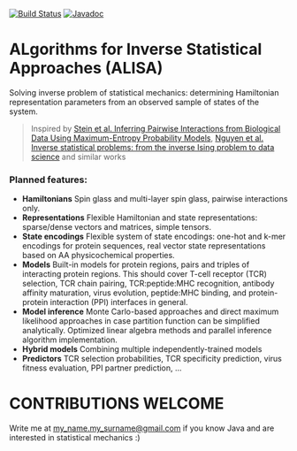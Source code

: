 [![Build Status](https://travis-ci.org/antigenomics/ALISA.svg?branch=master)](https://travis-ci.org/antigenomics/ALISA)
[![Javadoc](https://img.shields.io/badge/javadoc-0.1.0-blue.svg)](https://antigenomics.github.io/ALISA/javadoc/overview-summary.html)

# ALgorithms for Inverse Statistical Approaches (ALISA)

Solving inverse problem of statistical mechanics: determining Hamiltonian representation parameters from an observed sample of states of the system.

> Inspired by [Stein et al. Inferring Pairwise Interactions from Biological Data Using Maximum-Entropy Probability Models](http://journals.plos.org/ploscompbiol/article?id=10.1371/journal.pcbi.1004182), [Nguyen et al. Inverse statistical problems: from the inverse Ising problem to data science](https://arxiv.org/pdf/1702.01522.pdf) and similar works

### Planned features:

* **Hamiltonians** Spin glass and multi-layer spin glass, pairwise interactions only.
* **Representations** Flexible Hamiltonian and state representations: sparse/dense vectors and matrices, simple tensors.
* **State encodings** Flexible system of state encodings: one-hot and k-mer encodings for protein sequences, real vector state representations based on AA physicochemical properties.
* **Models** Built-in models for protein regions, pairs and triples of interacting protein regions. This should cover T-cell receptor (TCR) selection, TCR chain pairing, TCR:peptide:MHC recognition, antibody affinity maturation, virus evolution, peptide:MHC binding, and protein-protein interaction (PPI) interfaces in general.
* **Model inference** Monte Carlo-based approaches and direct maximum likelihood approaches in case partition function can be simplified analytically. Optimized linear algebra methods and parallel inference algorithm implementation.
* **Hybrid models** Combining multiple independently-trained models
* **Predictors** TCR selection probabilities, TCR specificity prediction, virus fitness evaluation, PPI partner prediction, ...

# CONTRIBUTIONS WELCOME

Write me at my_name.my_surname@gmail.com if you know Java and are interested in statistical mechanics :)
